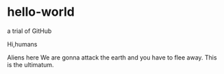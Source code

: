 # hello-world
a trial of GitHub

Hi,humans

Aliens here
We are gonna attack the earth and you have to flee away.
This is the ultimatum.
